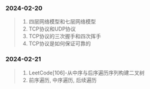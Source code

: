 ### 2024-02-20
> 1. 四层网络模型和七层网络模型
> 2. TCP协议和UDP协议
> 3. TCP协议的三次握手和四次挥手
> 4. TCP协议是如何保证可靠的

### 2024-02-21
> 1. LeetCode[106]-从中序与后序遍历序列构建二叉树
> 2. 前序遍历, 中序遍历, 后续遍历
